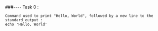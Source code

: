 ###---- Task 0 :

	Command used to print "Hello, World", followed by a new line to the standard output :
	echo 'Hello, World'


